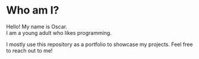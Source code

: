 <h1>Who am I?</h1>
<p>
  Hello! My name is Oscar. <br>
  I am a young adult who likes programming.
</p>

I mostly use this repository as a portfolio to showcase my projects.
Feel free to reach out to me!
